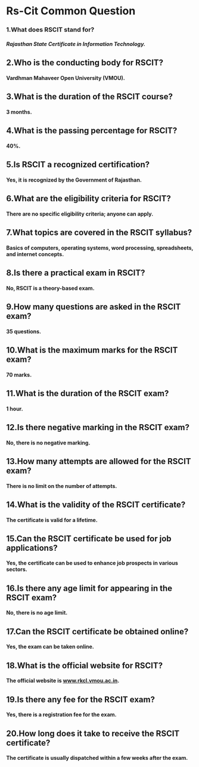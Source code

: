 # Rs-Cit Common Question 
### 1.What does RSCIT stand for?
##### Rajasthan State Certificate in Information Technology.
## 2.Who is the conducting body for RSCIT? 
#### Vardhman Mahaveer Open University (VMOU).
## 3.What is the duration of the RSCIT course?
#### 3 months.
## 4.What is the passing percentage for RSCIT?
#### 40%.
## 5.Is RSCIT a recognized certification?
#### Yes, it is recognized by the Government of Rajasthan.
## 6.What are the eligibility criteria for RSCIT?
#### There are no specific eligibility criteria; anyone can apply.
## 7.What topics are covered in the RSCIT syllabus?
#### Basics of computers, operating systems, word processing, spreadsheets, and internet concepts.
## 8.Is there a practical exam in RSCIT?
#### No, RSCIT is a theory-based exam.
## 9.How many questions are asked in the RSCIT exam? 
#### 35 questions.
## 10.What is the maximum marks for the RSCIT exam?
#### 70 marks.
## 11.What is the duration of the RSCIT exam?
#### 1 hour.
## 12.Is there negative marking in the RSCIT exam?
#### No, there is no negative marking.
## 13.How many attempts are allowed for the RSCIT exam?
#### There is no limit on the number of attempts.
## 14.What is the validity of the RSCIT certificate?
#### The certificate is valid for a lifetime.
## 15.Can the RSCIT certificate be used for job applications?
#### Yes, the certificate can be used to enhance job prospects in various sectors.
## 16.Is there any age limit for appearing in the RSCIT exam?
#### No, there is no age limit.
## 17.Can the RSCIT certificate be obtained online? 
#### Yes, the exam can be taken online.
## 18.What is the official website for RSCIT?
#### The official website is www.rkcl.vmou.ac.in.
## 19.Is there any fee for the RSCIT exam?
#### Yes, there is a registration fee for the exam.
## 20.How long does it take to receive the RSCIT certificate?
#### The certificate is usually dispatched within a few weeks after the exam.
